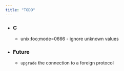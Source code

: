 ```yaml
---
title: "TODO"
---
```


- ### C
  - unix:foo;mode=0666 - ignore unknown values

- ### Future
  - `upgrade` the connection to a foreign protocol
